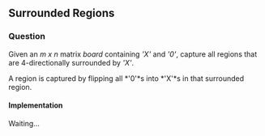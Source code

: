 ## Surrounded Regions

### Question

Given an *m x n* matrix *board* containing *'X'* and *'0'*, capture all regions that are 4-directionally surrounded by *'X'*.

A region is captured by flipping all *'0'*s into *'X'*s in that surrounded region.

#### Implementation

Waiting...